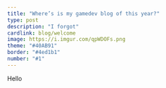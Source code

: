```yaml
---
title: "Where’s is my gamedev blog of this year?"
type: post
description: "I forgot"
cardlink: blog/welcome
image: https://i.imgur.com/qpWDOFs.png
theme: "#40AB91"
border: "#4ed1b1"
number: "#1"
---
```


Hello
